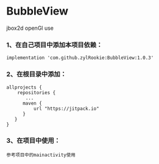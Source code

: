 # BubbleView
jbox2d openGl use

### 1、在自己项目中添加本项目依赖：

    implementation 'com.github.zylRookie:BubbleView:1.0.3'

### 2、在根目录中添加：

    allprojects {
        repositories {
           ...
          maven {
              url "https://jitpack.io"
          }
       }
    }
  
 ### 3、在项目中使用：
  
    参考项目中的mainactivity使用
